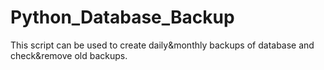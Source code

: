 # Python_Database_Backup
This script can be used to create daily&amp;monthly backups of database and check&amp;remove old backups.
